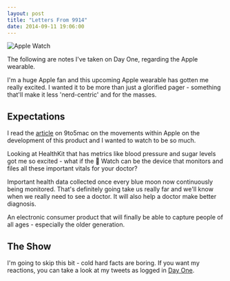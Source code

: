 ```yaml
---
layout: post
title: "Letters From 9914"
date: 2014-09-11 19:06:00
---
```


![Apple Watch]({{site.url}}/assets/images/apple-watch-promo-1.jpeg)

The following are notes I've taken on Day One, regarding the Apple wearable.

I'm a huge Apple fan and this upcoming Apple wearable has gotten me really excited. I wanted it to be more than just a glorified pager - something that'll make it less 'nerd-centric' and for the masses.

## Expectations
I read the [article](http://9to5mac.com/2014/01/31/iwatch-ios-8-apple-sets-out-to-redefine-mobile-health-fitness-tracking/) on 9to5mac on the movements within Apple on the development of this product and I wanted to watch to be so much.

Looking at HealthKit that has metrics like blood pressure and sugar levels got me so excited - what if the  Watch can be the device that monitors and files all these important vitals for your doctor?

Important health data collected once every blue moon now continuously being monitored. That's definitely going take us really far and we'll know when we really need to see a doctor. It will also help a doctor make better diagnosis.

An electronic consumer product that will finally be able to capture people of all ages - especially the older generation.

## The Show
I'm going to skip this bit - cold hard facts are boring.
If you want my reactions, you can take a look at my tweets as logged in [Day One](https://dayone.me/MiqzuM).
